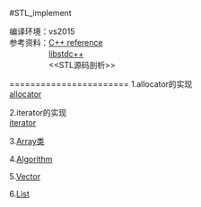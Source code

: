 #STL_implement

编译环境：vs2015 <br>
参考资料：[C++ reference](http://en.cppreference.com/w/)<br>
　　　　　[libstdc++](https://gcc.gnu.org/onlinedocs/gcc-4.8.1/libstdc++/api/a00708.html#a8e32f71311ef10141cabaab48ac8e414)<br>
　　　　　\<\<STL源码剖析\>\><br>

=======================
1.allocator的实现<br>
[allocator](https://github.com/scottdwdwdw/STL_implement/tree/master/allocator)<br>



2.iterator的实现<br>
[iterator](https://github.com/scottdwdwdw/STL_implement/tree/master/iterator)<br>

3.[Array类](https://github.com/scottdwdwdw/STL_implement/tree/master/array)<br>

4.[Algorithm](https://github.com/scottdwdwdw/STL_implement/blob/master/Algorithm/Algorithm.h)<br>

5.[Vector](https://github.com/scottdwdwdw/STL_implement/blob/master/vector/Vector.h)<br>

6.[List](https://github.com/scottdwdwdw/STL/blob/master/List/List.h)<br>

